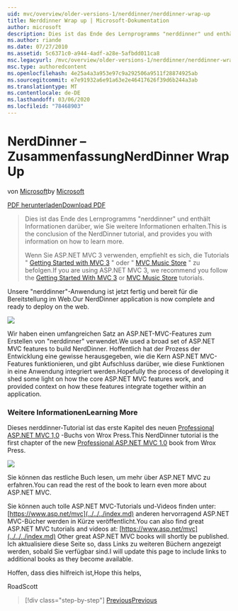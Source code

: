 ```yaml
---
uid: mvc/overview/older-versions-1/nerddinner/nerddinner-wrap-up
title: Nerddinner Wrap up | Microsoft-Dokumentation
author: microsoft
description: Dies ist das Ende des Lernprogramms "nerddinner" und enthält Informationen darüber, wie Sie weitere Informationen erhalten.
ms.author: riande
ms.date: 07/27/2010
ms.assetid: 5c6371c0-a944-4adf-a28e-5afbdd011ca8
msc.legacyurl: /mvc/overview/older-versions-1/nerddinner/nerddinner-wrap-up
msc.type: authoredcontent
ms.openlocfilehash: 4e25a4a3a953e97c9a292506a9511f28874925ab
ms.sourcegitcommit: e7e91932a6e91a63e2e46417626f39d6b244a3ab
ms.translationtype: MT
ms.contentlocale: de-DE
ms.lasthandoff: 03/06/2020
ms.locfileid: "78468903"
---
```

# <a name="nerddinner-wrap-up"></a><span data-ttu-id="45bb6-103">NerdDinner – Zusammenfassung</span><span class="sxs-lookup"><span data-stu-id="45bb6-103">NerdDinner Wrap Up</span></span>

<span data-ttu-id="45bb6-104">von [Microsoft](https://github.com/microsoft)</span><span class="sxs-lookup"><span data-stu-id="45bb6-104">by [Microsoft](https://github.com/microsoft)</span></span>

[<span data-ttu-id="45bb6-105">PDF herunterladen</span><span class="sxs-lookup"><span data-stu-id="45bb6-105">Download PDF</span></span>](http://aspnetmvcbook.s3.amazonaws.com/aspnetmvc-nerdinner_v1.pdf)

> <span data-ttu-id="45bb6-106">Dies ist das Ende des Lernprogramms "nerddinner" und enthält Informationen darüber, wie Sie weitere Informationen erhalten.</span><span class="sxs-lookup"><span data-stu-id="45bb6-106">This is the conclusion of the NerdDinner tutorial, and provides you with information on how to learn more.</span></span>
> 
> <span data-ttu-id="45bb6-107">Wenn Sie ASP.NET MVC 3 verwenden, empfiehlt es sich, die Tutorials " [Getting Started with MVC 3](../../older-versions/getting-started-with-aspnet-mvc3/cs/intro-to-aspnet-mvc-3.md) " oder " [MVC Music Store](../../older-versions/mvc-music-store/mvc-music-store-part-1.md) " zu befolgen.</span><span class="sxs-lookup"><span data-stu-id="45bb6-107">If you are using ASP.NET MVC 3, we recommend you follow the [Getting Started With MVC 3](../../older-versions/getting-started-with-aspnet-mvc3/cs/intro-to-aspnet-mvc-3.md) or [MVC Music Store](../../older-versions/mvc-music-store/mvc-music-store-part-1.md) tutorials.</span></span>

<span data-ttu-id="45bb6-108">Unsere "nerddinner"-Anwendung ist jetzt fertig und bereit für die Bereitstellung im Web.</span><span class="sxs-lookup"><span data-stu-id="45bb6-108">Our NerdDinner application is now complete and ready to deploy on the web.</span></span>

![](nerddinner-wrap-up/_static/image1.png)

<span data-ttu-id="45bb6-109">Wir haben einen umfangreichen Satz an ASP.NET-MVC-Features zum Erstellen von "nerddinner" verwendet.</span><span class="sxs-lookup"><span data-stu-id="45bb6-109">We used a broad set of ASP.NET MVC features to build NerdDinner.</span></span> <span data-ttu-id="45bb6-110">Hoffentlich hat der Prozess der Entwicklung eine gewisse herausgegeben, wie die Kern ASP.NET MVC-Features funktionieren, und gibt Aufschluss darüber, wie diese Funktionen in eine Anwendung integriert werden.</span><span class="sxs-lookup"><span data-stu-id="45bb6-110">Hopefully the process of developing it shed some light on how the core ASP.NET MVC features work, and provided context on how these features integrate together within an application.</span></span>

### <a name="learning-more"></a><span data-ttu-id="45bb6-111">Weitere Informationen</span><span class="sxs-lookup"><span data-stu-id="45bb6-111">Learning More</span></span>

<span data-ttu-id="45bb6-112">Dieses nerddinner-Tutorial ist das erste Kapitel des neuen [Professional ASP.NET MVC 1,0](https://www.amazon.com/gp/product/0470384611?ie=UTF8&amp;tag=scoblo04-20&amp;linkCode=xm2&amp;camp=1789&amp;creativeASIN=0470384611) -Buchs von Wrox Press.</span><span class="sxs-lookup"><span data-stu-id="45bb6-112">This NerdDinner tutorial is the first chapter of the new [Professional ASP.NET MVC 1.0](https://www.amazon.com/gp/product/0470384611?ie=UTF8&amp;tag=scoblo04-20&amp;linkCode=xm2&amp;camp=1789&amp;creativeASIN=0470384611) book from Wrox Press.</span></span>

[![](https://mscblogs.blob.core.windows.net/media/scottgu/Media/bookcover1_6CAECF94.png)](https://www.amazon.com/gp/product/0470384611?ie=UTF8&amp;tag=scoblo04-20&amp;linkCode=xm2&amp;camp=1789&amp;creativeASIN=0470384611)

<span data-ttu-id="45bb6-113">Sie können das restliche Buch lesen, um mehr über ASP.NET MVC zu erfahren.</span><span class="sxs-lookup"><span data-stu-id="45bb6-113">You can read the rest of the book to learn even more about ASP.NET MVC.</span></span>

<span data-ttu-id="45bb6-114">Sie können auch tolle ASP.NET MVC-Tutorials und-Videos finden unter: [https://www.asp.net/mvc](../../../index.md) anderen hervorragend ASP.NET MVC-Bücher werden in Kürze veröffentlicht.</span><span class="sxs-lookup"><span data-stu-id="45bb6-114">You can also find great ASP.NET MVC tutorials and videos at: [https://www.asp.net/mvc](../../../index.md) Other great ASP.NET MVC books will shortly be published.</span></span> <span data-ttu-id="45bb6-115">Ich aktualisiere diese Seite so, dass Links zu weiteren Büchern angezeigt werden, sobald Sie verfügbar sind.</span><span class="sxs-lookup"><span data-stu-id="45bb6-115">I will update this page to include links to additional books as they become available.</span></span>

<span data-ttu-id="45bb6-116">Hoffen, dass dies hilfreich ist,</span><span class="sxs-lookup"><span data-stu-id="45bb6-116">Hope this helps,</span></span>

<span data-ttu-id="45bb6-117">Road</span><span class="sxs-lookup"><span data-stu-id="45bb6-117">Scott</span></span>

> [!div class="step-by-step"]
> [<span data-ttu-id="45bb6-118">Previous</span><span class="sxs-lookup"><span data-stu-id="45bb6-118">Previous</span></span>](enable-automated-unit-testing.md)

